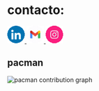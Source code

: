 # contacto:
<a href="https://www.linkedin.com/in/tatiana-galeano/" target="_blank">
  <img src="assets/LinkedIn.gif" alt="LinkedIn" width="40" height="40">
</a> <a href="https://mailto:tatianalourdesgaleano@gmail.com" target="_blank">
  <img src="assets/mail.gif" alt="Email" width="40" height="40">
</a> <a href="https://www.instagram.com/lourtati" target="_blank">
  <img src="assets/insta.gif" alt="Instagram" width="40" height="40">
</a>


## pacman
<picture>
    <source media="(prefers-color-scheme: dark)" srcset="https://raw.githubusercontent.com/[USERNAME]/[USERNAME]/output/pacman-contribution-graph-dark.svg">
    <source media="(prefers-color-scheme: light)" srcset="https://raw.githubusercontent.com/[USERNAME]/[USERNAME]/output/pacman-contribution-graph.svg">
    <img alt="pacman contribution graph" src="https://raw.githubusercontent.com/[USERNAME]/[USERNAME]/output/pacman-contribution-graph.svg">
</picture>
